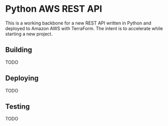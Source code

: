 # Python AWS REST API

This is a working backbone for a new REST API written in Python and deployed to Amazon AWS with TerraForm. The intent is to accelerate
while starting a new project.


## Building

TODO

## Deploying

TODO

## Testing

TODO
